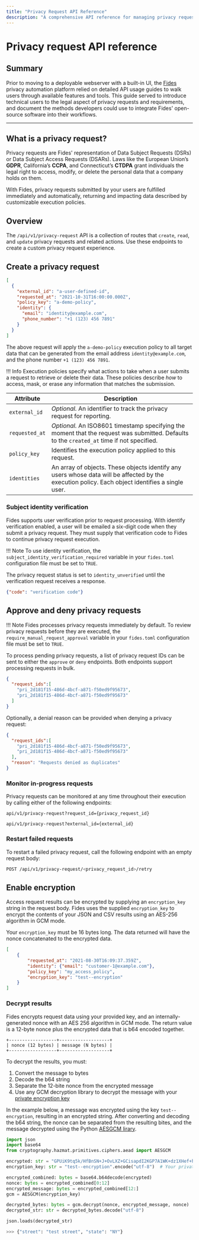 ```yaml
---
title: "Privacy Request API Reference"
description: "A comprehensive API reference for managing privacy requests, including creation, verification, approval, and encryption of data subject requests."
---
```


# Privacy request API reference

## Summary

Prior to moving to a deployable webserver with a built-in UI, the [Fides](https://github.com/ethyca/fides) privacy automation platform relied on detailed API usage guides to walk users through available features and tools. This guide served to introduce technical users to the legal aspect of privacy requests and requirements, and document the methods developers could use to integrate Fides' open-source software into their workflows.

---

## What is a privacy request?

Privacy requests are Fides' representation of Data Subject Requests (DSRs) or Data Subject Access Requests (DSARs). Laws like the European Union’s **GDPR**, California’s **CCPA**, and Connecticut’s **CTDPA** grant individuals the legal right to access, modify, or delete the personal data that a company holds on them.

With Fides, privacy requests submitted by your users are fulfilled immediately and automatically, returning and impacting data described by customizable execution policies.

## Overview

The `/api/v1/privacy-request` API is a collection of routes that `create`, `read`, and `update` privacy requests and related actions. Use these endpoints to create a custom privacy request experience.

## Create a privacy request

```json title="<code>POST /api/v1/privacy-request</code>"
[
  {
    "external_id": "a-user-defined-id",
    "requested_at": "2021-10-31T16:00:00.000Z",
    "policy_key": "a-demo-policy",
    "identity": {
      "email": "identity@example.com",
      "phone_number": "+1 (123) 456 7891"
    }
  }
]
```

The above request will apply the `a-demo-policy` execution policy to all target data that can be generated from the email address `identity@example.com`, and the phone number `+1 (123) 456 7891`.

!!! Info
     Execution policies specify what actions to take when a user submits a request to retrieve or delete their data. These policies describe _how_ to access, mask, or erase any information that matches the submission.

| Attribute | Description |
|---|---|
| `external_id` | _Optional._ An identifier to track the privacy request for reporting. |
| `requested_at` | _Optional._ An ISO8601 timestamp specifying the moment that the request was submitted. Defaults to the `created_at` time if not specified. |
| `policy_key` | Identifies the execution policy applied to this request. |
| `identities` | An array of objects. These objects identify any users whose data will be affected by the execution policy. Each object identifies a single user.  |


### Subject identity verification 

Fides supports user verification prior to request processing. With identify verification enabled, a user will be emailed a six-digit code when they submit a privacy request. They must supply that verification code to Fides to continue privacy request execution.  

!!! Note
    To use identity verification, the `subject_identity_verification_required` variable in your `fides.toml` configuration file must be set to `TRUE`.

The privacy request status is set to `identity_unverified` until the verification request receives a response.

```json title="<code>POST api/v1/privacy-request/{privacy_request_id}/verify</code>"
{"code": "verification code"}
```

## Approve and deny privacy requests

!!! Note
    Fides processes privacy requests immediately by default. To review privacy requests before they are executed, the `require_manual_request_approval` variable in your `fides.toml` configuration file must be set to `TRUE`.

To process pending privacy requests, a list of privacy request IDs can be sent to either the `approve` or `deny` endpoints. Both endpoints support processing requests in bulk.

```json title="<code>PATCH api/v1/privacy-request/administrate/approve</code>"
{
  "request_ids":[
    "pri_2d181f15-486d-4bcf-a871-f50ed9f95673",
    "pri_2d181f15-486d-4bcf-a871-f50ed9f95673"
  ]
}
```

Optionally, a denial reason can be provided when denying a privacy request:

```json title="<code>PATCH api/v1/privacy-request/administrate/deny</code>"
{
  "request_ids":[
    "pri_2d181f15-486d-4bcf-a871-f50ed9f95673",
    "pri_2d181f15-486d-4bcf-a871-f50ed9f95673"
  ],
  "reason": "Requests denied as duplicates"
}
```

### Monitor in-progress requests

Privacy requests can be monitored at any time throughout their execution by calling either of the following endpoints:

```title="GET request"
api/v1/privacy-request?request_id={privacy_request_id}
```

```title="GET request"
api/v1/privacy-request?external_id={external_id}
```

### Restart failed requests

To restart a failed privacy request, call the following endpoint with an empty request body:

```sh
POST /api/v1/privacy-request/<privacy_request_id>/retry
```

## Enable encryption

Access request results can be encrypted by supplying an `encryption_key` string in the request body. Fides uses the supplied `encryption_key` to encrypt the contents of your JSON and CSV results using an AES-256 algorithm in GCM mode.

Your `encryption_key` must be 16 bytes long. The data returned will have the nonce concatenated 
to the encrypted data.

```json title="<code>POST /privacy-request</code>"
[
    {
        "requested_at": "2021-08-30T16:09:37.359Z",
        "identity": {"email": "customer-1@example.com"},
        "policy_key": "my_access_policy",
        "encryption_key": "test--encryption"
    }
]

```

### Decrypt results

Fides encrypts request data using your provided key, and an internally-generated nonce with an AES 256 algorithm in GCM mode. The return value is a 12-byte nonce plus the encrypted data that is b64 encoded together. 

```
+------------------+-------------------+
| nonce (12 bytes) | message (N bytes) |
+------------------+-------------------+
```
To decrypt the results, you must:

1. Convert the message to bytes
2. Decode the b64 string
3. Separate the 12-bite nonce from the encrypted message
4. Use any GCM decryption library to decrypt the message with your [private encryption key](#enable-encryption)

In the example below, a message was encrypted using the key `test--encryption`, resulting in an encrypted string. After converting and decoding the b64 string, the nonce can be separated from the resulting bites, and the message decrypted using the Python [AESGCM lirary](https://cryptography.io/en/latest/hazmat/primitives/aead/#cryptography.hazmat.primitives.ciphers.aead.AESGCM).

```python title="Sample decryption"
import json
import base64
from cryptography.hazmat.primitives.ciphers.aead import AESGCM

encrypted: str = "GPUiK9tq5k/HfBnSN+J+OvLXZ+GCisapdI2KGP7A1WK+dz1XHef+hWb/SjszdqdNVGvziyY6GF5KIrvrXgxjZuaAvgU=" 
encryption_key: str = "test--encryption".encode("utf-8")  # Your private encryption string

encrypted_combined: bytes = base64.b64decode(encrypted)
nonce: bytes = encrypted_combined[0:12]
encrypted_message: bytes = encrypted_combined[12:]
gcm = AESGCM(encryption_key)

decrypted_bytes: bytes = gcm.decrypt(nonce, encrypted_message, nonce)
decrypted_str: str = decrypted_bytes.decode("utf-8")

json.loads(decrypted_str)
```

```python title="Sample result"
>>> {"street": "test street", "state": "NY"}
```
